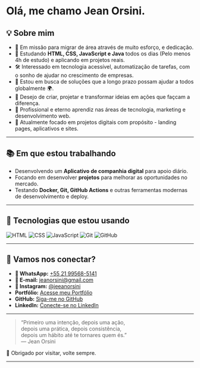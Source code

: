 # Olá, me chamo Jean Orsini.


## 💡 Sobre mim

- 🎯 Em missão para migrar de área através de muito esforço, e dedicação.
- 🧩 Estudando **HTML, CSS, JavaScript e Java** todos os dias (Pelo menos 4h de estudo) e aplicando em projetos reais.
- 🛠️ Interessado em tecnologia acessível, automatização de tarefas, com o sonho de ajudar no crescimento de empresas.
- 📍 Estou em busca de soluções que a longo prazo possam ajudar a todos globalmente 🌍.
- 🚀 Desejo de criar, projetar e transformar ideias em ações que façcam a diferença.
- 🧠 Profissional e eterno aprendiz nas áreas de tecnologia, marketing e desenvolvimento web.
- 💼 Atualmente focado em projetos digitais com propósito - landing pages, aplicativos e sites.

---

## 📚 Em que estou trabalhando

- Desenvolvendo um **Aplicativo de companhia digital** para apoio diário.
- Focando em desenvolver **projetos** para melhorar as oportunidades no mercado.
- Testando **Docker, Git, GitHub Actions** e outras ferramentas modernas de desenvolvimento e deploy.

---

## 🧰 Tecnologias que estou usando

![HTML](https://img.shields.io/badge/-HTML5-E34F26?style=flat&logo=html5&logoColor=white)
![CSS](https://img.shields.io/badge/-CSS3-1572B6?style=flat&logo=css3)
![JavaScript](https://img.shields.io/badge/-JavaScript-F7DF1E?style=flat&logo=javascript&logoColor=000)
![Git](https://img.shields.io/badge/-Git-F05032?style=flat&logo=git&logoColor=white)
![GitHub](https://img.shields.io/badge/-GitHub-181717?style=flat&logo=github)

---

## 🤝 Vamos nos conectar?

- **📱 WhatsApp:** [+55 21 99568-5141](https://wa.me/5521995685141)  
- **📧 E-mail:** [jeanorsini@gmail.com](mailto:jeanorsini@gmail.com)  
- **📸 Instagram:** [@jeeanorsini](https://instagram.com/jeeanorsini)
- **Portfólio:** [Acesse meu Portfólio](https://jeeanorsini.github.io/Portfolio/)
- **GitHub:** [Siga-me no GitHub](https://github.com/jeeanorsini)
- **LinkedIn:** [Conecte-se no LinkedIn](https://www.linkedin.com/in/jeeanorsini/)


---

> “Primeiro uma intenção, depois uma ação,  
> depois uma prática, depois consistência,  
> depois um hábito até te tornares quem és.”  
> — Jean Orsini

👋 Obrigado por visitar, volte sempre.

---
